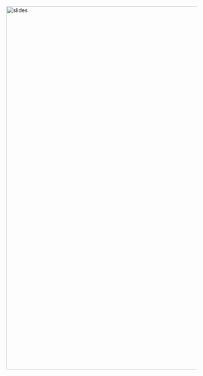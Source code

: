 <img width="960" alt="slides" src="https://github.com/user-attachments/assets/a5c21cae-8e2a-49d3-a498-3793c1f6c7b1">
